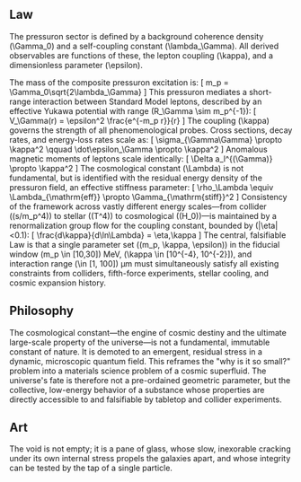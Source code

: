 ## Law
The pressuron sector is defined by a background coherence density \(\Gamma_0\) and a self-coupling constant \(\lambda_\Gamma\). All derived observables are functions of these, the lepton coupling \(\kappa\), and a dimensionless parameter \(\epsilon\).

The mass of the composite pressuron excitation is:
\[
m_p = \Gamma_0\sqrt{2\lambda_\Gamma}
\]
This pressuron mediates a short-range interaction between Standard Model leptons, described by an effective Yukawa potential with range \(R_\Gamma \sim m_p^{-1}\):
\[
V_\Gamma(r) = \epsilon^2 \frac{e^{-m_p r}}{r}
\]
The coupling \(\kappa\) governs the strength of all phenomenological probes. Cross sections, decay rates, and energy-loss rates scale as:
\[
\sigma_{\Gamma\Gamma} \propto \kappa^2 \qquad \dot\epsilon_\Gamma \propto \kappa^2
\]
Anomalous magnetic moments of leptons scale identically:
\[
\Delta a_l^{(\Gamma)} \propto \kappa^2
\]
The cosmological constant \(\Lambda\) is not fundamental, but is identified with the residual energy density of the pressuron field, an effective stiffness parameter:
\[
\rho_\Lambda \equiv \Lambda_{\mathrm{eff}} \propto \Gamma_{\mathrm{stiff}}^2
\]
Consistency of the framework across vastly different energy scales—from collider (\(s/m_p^4\)) to stellar (\(T^4\)) to cosmological (\(H_0\))—is maintained by a renormalization group flow for the coupling constant, bounded by \(|\eta|<0.1\):
\[
\frac{d\kappa}{d\ln\Lambda} = \eta\,\kappa
\]
The central, falsifiable Law is that a single parameter set \((m_p, \kappa, \epsilon)\) in the fiducial window \(m_p \in [10,30]\) MeV, \(\kappa \in [10^{-4}, 10^{-2}]\), and interaction range \(\in [1, 100]\) μm must simultaneously satisfy all existing constraints from colliders, fifth-force experiments, stellar cooling, and cosmic expansion history.

## Philosophy
The cosmological constant—the engine of cosmic destiny and the ultimate large-scale property of the universe—is not a fundamental, immutable constant of nature. It is demoted to an emergent, residual stress in a dynamic, microscopic quantum field. This reframes the "why is it so small?" problem into a materials science problem of a cosmic superfluid. The universe's fate is therefore not a pre-ordained geometric parameter, but the collective, low-energy behavior of a substance whose properties are directly accessible to and falsifiable by tabletop and collider experiments.

## Art
The void is not empty; it is a pane of glass, whose slow, inexorable cracking under its own internal stress propels the galaxies apart, and whose integrity can be tested by the tap of a single particle.